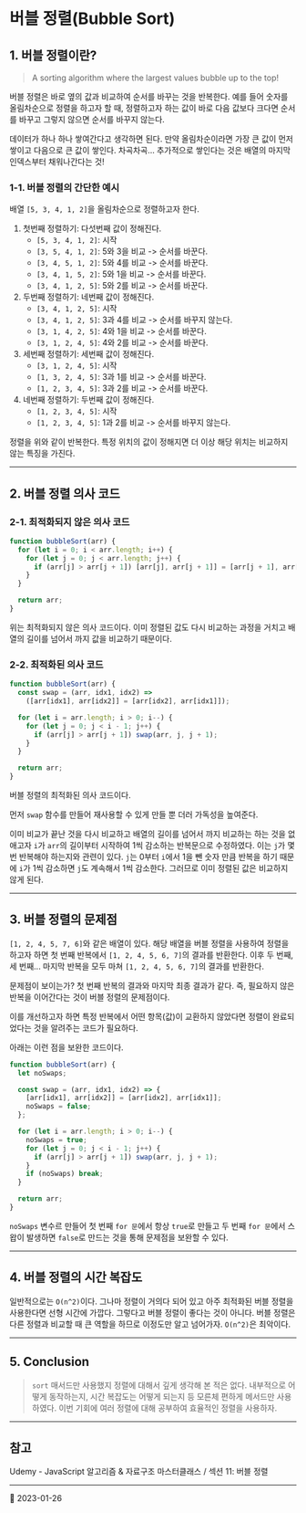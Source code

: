 # 버블 정렬(Bubble Sort)

## 1. 버블 정렬이란?

> A sorting algorithm where the largest values bubble up to the top!

버블 정렬은 바로 옆의 값과 비교하여 순서를 바꾸는 것을 반복한다. 예를 들어 숫자를 올림차순으로 정렬을 하고자 할 때, 정렬하고자 하는 값이 바로 다음 값보다 크다면 순서를 바꾸고 그렇지 않으면 순서를 바꾸지 않는다.

데이터가 하나 하나 쌓여간다고 생각하면 된다. 만약 올림차순이라면 가장 큰 값이 먼저 쌓이고 다음으로 큰 값이 쌓인다. 차곡차곡... 추가적으로 쌓인다는 것은 배열의 마지막 인덱스부터 채워나간다는 것!

### 1-1. 버블 정렬의 간단한 예시

배열 `[5, 3, 4, 1, 2]`을 올림차순으로 정렬하고자 한다.

1. 첫번째 정렬하기: 다섯번째 값이 정해진다.
   - `[5, 3, 4, 1, 2]`: 시작
   - `[3, 5, 4, 1, 2]`: 5와 3을 비교 -> 순서를 바꾼다.
   - `[3, 4, 5, 1, 2]`: 5와 4를 비교 -> 순서를 바꾼다.
   - `[3, 4, 1, 5, 2]`: 5와 1을 비교 -> 순서를 바꾼다.
   - `[3, 4, 1, 2, 5]`: 5와 2를 비교 -> 순서를 바꾼다.
2. 두번째 정렬하기: 네번째 값이 정해진다.
   - `[3, 4, 1, 2, 5]`: 시작
   - `[3, 4, 1, 2, 5]`: 3과 4를 비교 -> 순서를 바꾸지 않는다.
   - `[3, 1, 4, 2, 5]`: 4와 1을 비교 -> 순서를 바꾼다.
   - `[3, 1, 2, 4, 5]`: 4와 2를 비교 -> 순서를 바꾼다.
3. 세번째 정렬하기: 세번째 값이 정해진다.
   - `[3, 1, 2, 4, 5]`: 시작
   - `[1, 3, 2, 4, 5]`: 3과 1를 비교 -> 순서를 바꾼다.
   - `[1, 2, 3, 4, 5]`: 3과 2를 비교 -> 순서를 바꾼다.
4. 네번째 정렬하기: 두번째 값이 정해진다.
   - `[1, 2, 3, 4, 5]`: 시작
   - `[1, 2, 3, 4, 5]`: 1과 2를 비교 -> 순서를 바꾸지 않는다.

정렬을 위와 같이 반복한다. 특정 위치의 값이 정해지면 더 이상 해당 위치는 비교하지 않는 특징을 가진다.

---

## 2. 버블 정렬 의사 코드

### 2-1. 최적화되지 않은 의사 코드

```javascript
function bubbleSort(arr) {
  for (let i = 0; i < arr.length; i++) {
    for (let j = 0; j < arr.length; j++) {
      if (arr[j] > arr[j + 1]) [arr[j], arr[j + 1]] = [arr[j + 1], arr[j]];
    }
  }

  return arr;
}
```

위는 최적화되지 않은 의사 코드이다. 이미 정렬된 값도 다시 비교하는 과정을 거치고 배열의 길이를 넘어서 까지 값을 비교하기 때문이다.

### 2-2. 최적화된 의사 코드

```javascript
function bubbleSort(arr) {
  const swap = (arr, idx1, idx2) =>
    ([arr[idx1], arr[idx2]] = [arr[idx2], arr[idx1]]);

  for (let i = arr.length; i > 0; i--) {
    for (let j = 0; j < i - 1; j++) {
      if (arr[j] > arr[j + 1]) swap(arr, j, j + 1);
    }
  }

  return arr;
}
```

버블 정렬의 최적화된 의사 코드이다.

먼저 `swap` 함수를 만들어 재사용할 수 있게 만들 뿐 더러 가독성을 높여준다.

이미 비교가 끝난 것을 다시 비교하고 배열의 길이를 넘어서 까지 비교하는 하는 것을 없애고자 `i`가 `arr`의 길이부터 시작하여 1씩 감소하는 반복문으로 수정하였다. 이는 `j`가 몇 번 반복해야 하는지와 관련이 있다. `j`는 0부터 `i`에서 1을 뺀 숫자 만큼 반복을 하기 때문에 `i`가 1씩 감소하면 `j`도 계속해서 1씩 감소한다. 그러므로 이미 정렬된 값은 비교하지 않게 된다.

---

## 3. 버블 정렬의 문제점

`[1, 2, 4, 5, 7, 6]`와 같은 배열이 있다. 해당 배열을 버블 정렬을 사용하여 정렬을 하고자 하면 첫 번째 반복에서 `[1, 2, 4, 5, 6, 7]`의 결과를 반환한다. 이후 두 번째, 세 번째... 마지막 반복을 모두 마쳐 `[1, 2, 4, 5, 6, 7]`의 결과를 반환한다.

문제점이 보이는가? 첫 번째 반복의 결과와 마지막 최종 결과가 같다. 즉, 필요하지 않은 반복을 이어간다는 것이 버블 정렬의 문제점이다.

이를 개선하고자 하면 특정 반복에서 어떤 항목(값)이 교환하지 않았다면 정렬이 완료되었다는 것을 알려주는 코드가 필요하다.

아래는 이런 점을 보완한 코드이다.

```javascript
function bubbleSort(arr) {
  let noSwaps;

  const swap = (arr, idx1, idx2) => {
    [arr[idx1], arr[idx2]] = [arr[idx2], arr[idx1]];
    noSwaps = false;
  };

  for (let i = arr.length; i > 0; i--) {
    noSwaps = true;
    for (let j = 0; j < i - 1; j++) {
      if (arr[j] > arr[j + 1]) swap(arr, j, j + 1);
    }
    if (noSwaps) break;
  }

  return arr;
}
```

`noSwaps` 변수르 만들어 첫 번째 `for 문`에서 항상 `true`로 만들고 두 번째 `for 문`에서 스왑이 발생하면 `false`로 만드는 것을 통해 문제점을 보완할 수 있다.

---

## 4. 버블 정렬의 시간 복잡도

일반적으로는 `O(n^2)`이다. 그나마 정렬이 거의다 되어 있고 아주 최적화된 버블 정렬을 사용한다면 선형 시간에 가깝다. 그렇다고 버블 정렬이 좋다는 것이 아니다. 버블 정렬은 다른 정렬과 비교할 때 큰 역할을 하므로 이정도만 알고 넘어가자. `O(n^2)`은 최악이다.

---

## 5. Conclusion

> `sort` 매서드만 사용했지 정렬에 대해서 깊게 생각해 본 적은 없다. 내부적으로 어떻게 동작하는지, 시간 복잡도는 어떻게 되는지 등 모른체 편하게 메서드만 사용하였다. 이번 기회에 여러 정렬에 대해 공부하여 효율적인 정렬을 사용하자.

---

## 참고

Udemy - JavaScript 알고리즘 & 자료구조 마스터클래스 / 섹션 11: 버블 정렬

---

📅 2023-01-26
